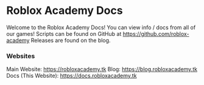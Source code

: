 # Roblox Academy Docs

Welcome to the Roblox Academy Docs! You can view info / docs from all of our games!
Scripts can be found on GitHub at https://github.com/roblox-academy
Releases are found on the blog.

### Websites
Main Website: https://robloxacademy.tk
Blog: https://blog.robloxacademy.tk
Docs (This Website): https://docs.robloxacademy.tk
